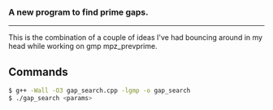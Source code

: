 ### A new program to find prime gaps.
---

This is the combination of a couple of ideas I've had bouncing around in my
head while working on gmp mpz_prevprime.

## Commands

```bash
$ g++ -Wall -O3 gap_search.cpp -lgmp -o gap_search
$ ./gap_search <params>

```

